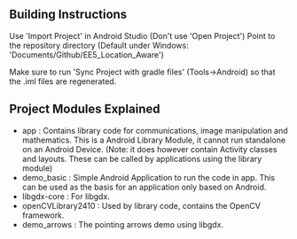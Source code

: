 
Building Instructions
---------------------

Use 'Import Project' in Android Studio (Don't use 'Open Project')
Point to the repository directory (Default under Windows: 'Documents/Github/EE5_Location_Aware')

Make sure to run 'Sync Project with gradle files' (Tools->Android) so that the .iml files are regenerated.

Project Modules Explained
-------------------------

* app : Contains library code for communications, image manipulation and mathematics.
        This is a Android Library Module, it cannot run standalone on an Android Device.
        (Note: it does however contain Activity classes and layouts. These can be called by applications using the library module)
* demo_basic : Simple Android Application to run the code in app.
                This can be used as the basis for an application only based on Android.
* libgdx-core : For libgdx.
* openCVLibrary2410 : Used by library code, contains the OpenCV framework.
* demo_arrows : The pointing arrows demo using libgdx.

